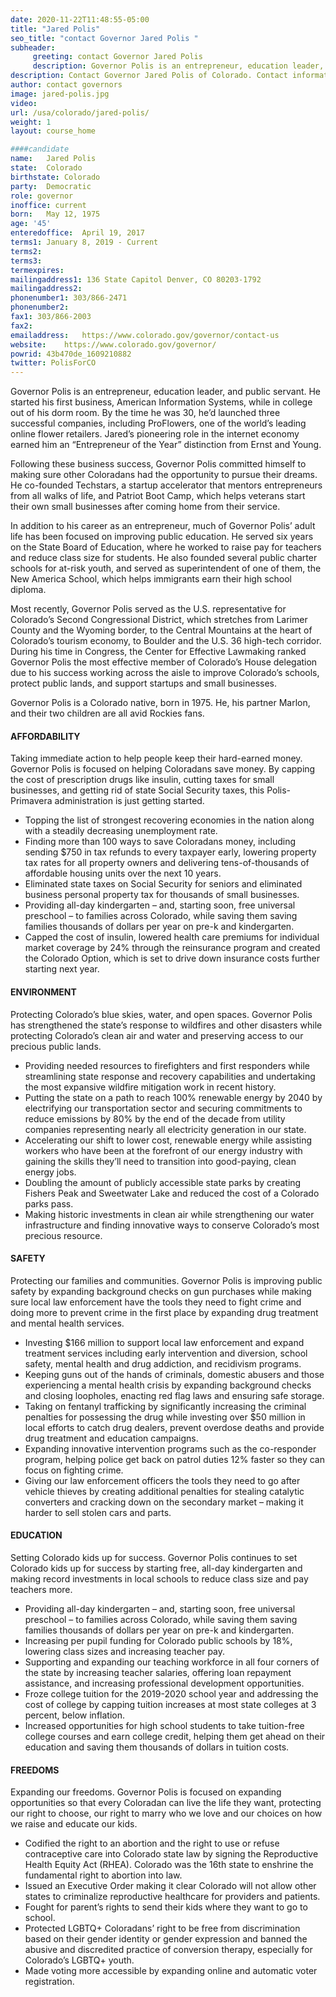 ```yaml
---
date: 2020-11-22T11:48:55-05:00
title: "Jared Polis"
seo_title: "contact Governor Jared Polis "
subheader:
     greeting: contact Governor Jared Polis 
     description: Governor Polis is an entrepreneur, education leader, and public servant. He started his first business, American Information Systems, while in college out of his dorm room.
description: Contact Governor Jared Polis of Colorado. Contact information for Jared Polis includes his email address, phone number, and mailing address.
author: contact governors
image: jared-polis.jpg
video:
url: /usa/colorado/jared-polis/
weight: 1
layout: course_home

####candidate
name:	Jared Polis
state:	Colorado
birthstate: Colorado
party:	Democratic
role: governor
inoffice: current
born:	May 12, 1975
age: '45'
enteredoffice:	April 19, 2017 
terms1: January 8, 2019 - Current
terms2: 
terms3: 
termexpires:	
mailingaddress1: 136 State Capitol Denver, CO 80203-1792
mailingaddress2:		
phonenumber1: 303/866-2471
phonenumber2:	
fax1: 303/866-2003
fax2: 
emailaddress:	https://www.colorado.gov/governor/contact-us
website:	https://www.colorado.gov/governor/
powrid: 43b470de_1609210882
twitter: PolisForCO
---
```


Governor Polis is an entrepreneur, education leader, and public servant. He started his first business, American Information Systems, while in college out of his dorm room. By the time he was 30, he’d launched three successful companies, including ProFlowers, one of the world’s leading online flower retailers. Jared’s pioneering role in the internet economy earned him an “Entrepreneur of the Year” distinction from Ernst and Young.

Following these business success, Governor Polis committed himself to making sure other Coloradans had the opportunity to pursue their dreams. He co-founded Techstars, a startup accelerator that mentors entrepreneurs from all walks of life, and Patriot Boot Camp, which helps veterans start their own small businesses after coming home from their service.

In addition to his career as an entrepreneur, much of Governor Polis’ adult life has been focused on improving public education. He served six years on the State Board of Education, where he worked to raise pay for teachers and reduce class size for students. He also founded several public charter schools for at-risk youth, and served as superintendent of one of them, the New America School, which helps immigrants earn their high school diploma.

Most recently, Governor Polis served as the U.S. representative for Colorado’s Second Congressional District, which stretches from Larimer County and the Wyoming border, to the Central Mountains at the heart of Colorado’s tourism economy, to Boulder and the U.S. 36 high-tech corridor. During his time in Congress, the Center for Effective Lawmaking ranked Governor Polis the most effective member of Colorado’s House delegation due to his success working across the aisle to improve Colorado’s schools, protect public lands, and support startups and small businesses.

Governor Polis is a Colorado native, born in 1975. He, his partner Marlon, and their two children are all avid Rockies fans.

#### AFFORDABILITY

Taking immediate action to help people keep their hard-earned money.
Governor Polis is focused on helping Coloradans save money. By capping the cost of prescription drugs like insulin, cutting taxes for small businesses, and getting rid of state Social Security taxes, this Polis-Primavera administration is just getting started.

- Topping the list of strongest recovering economies in the nation along with a steadily decreasing unemployment rate.
- Finding more than 100 ways to save Coloradans money, including sending $750 in tax refunds to every taxpayer early, lowering property tax rates for all property owners and delivering tens-of-thousands of affordable housing units over the next 10 years.
- Eliminated state taxes on Social Security for seniors and eliminated business personal property tax for thousands of small businesses.
- Providing all-day kindergarten – and, starting soon, free universal preschool – to families across Colorado, while saving them saving families thousands of dollars per year on pre-k and kindergarten.
- Capped the cost of insulin, lowered health care premiums for individual market coverage by 24% through the reinsurance program and created the Colorado Option, which is set to drive down insurance costs further starting next year.

#### ENVIRONMENT

Protecting Colorado’s blue skies, water, and open spaces.
Governor Polis has strengthened the state’s response to wildfires and other disasters while protecting Colorado’s clean air and water and preserving access to our precious public lands.

- Providing needed resources to firefighters and first responders while streamlining state response and recovery capabilities and undertaking the most expansive wildfire mitigation work in recent history.
- Putting the state on a path to reach 100% renewable energy by 2040 by electrifying our transportation sector and securing commitments to reduce emissions by 80% by the end of the decade from utility companies representing nearly all electricity generation in our state.
- Accelerating our shift to lower cost, renewable energy while assisting workers who have been at the forefront of our energy industry with gaining the skills they’ll need to transition into good-paying, clean energy jobs.
- Doubling the amount of publicly accessible state parks by creating Fishers Peak and Sweetwater Lake and reduced the cost of a Colorado parks pass.
- Making historic investments in clean air while strengthening our water infrastructure and finding innovative ways to conserve Colorado’s most precious resource.

#### SAFETY

Protecting our families and communities.
Governor Polis is improving public safety by expanding background checks on gun purchases while making sure local law enforcement have the tools they need to fight crime and doing more to prevent crime in the first place by expanding drug treatment and mental health services.  

- Investing $166 million to support local law enforcement and expand treatment services including early intervention and diversion, school safety, mental health and drug addiction, and recidivism programs.
- Keeping guns out of the hands of criminals, domestic abusers and those experiencing a mental health crisis by expanding background checks and closing loopholes, enacting red flag laws and ensuring safe storage.
- Taking on fentanyl trafficking by significantly increasing the criminal penalties for possessing the drug while investing over $50 million in local efforts to catch drug dealers, prevent overdose deaths and provide drug treatment and education campaigns.
- Expanding innovative intervention programs such as the co-responder program, helping police get back on patrol duties 12% faster so they can focus on fighting crime.
- Giving our law enforcement officers the tools they need to go after vehicle thieves by creating additional penalties for stealing catalytic converters and cracking down on the secondary market – making it harder to sell stolen cars and parts.

#### EDUCATION

Setting Colorado kids up for success.
Governor Polis continues to set Colorado kids up for success by starting free, all-day kindergarten and making record investments in local schools to reduce class size and pay teachers more.

- Providing all-day kindergarten – and, starting soon, free universal preschool – to families across Colorado, while saving them saving families thousands of dollars per year on pre-k and kindergarten.
- Increasing per pupil funding for Colorado public schools by 18%, lowering class sizes and increasing teacher pay.
- Supporting and expanding our teaching workforce in all four corners of the state by increasing teacher salaries, offering loan repayment assistance, and increasing professional development opportunities.
- Froze college tuition for the 2019-2020 school year and addressing the cost of college by capping tuition increases at most state colleges at 3 percent, below inflation.
- Increased opportunities for high school students to take tuition-free college courses and earn college credit, helping them get ahead on their education and saving them thousands of dollars in tuition costs.  

#### FREEDOMS

Expanding our freedoms.
Governor Polis is focused on expanding opportunities so that every Coloradan can live the life they want, protecting our right to choose, our right to marry who we love and our choices on how we raise and educate our kids.

- Codified the right to an abortion and the right to use or refuse contraceptive care into Colorado state law by signing the Reproductive Health Equity Act (RHEA). Colorado was the 16th state to enshrine the fundamental right to abortion into law.
- Issued an Executive Order making it clear Colorado will not allow other states to criminalize reproductive healthcare for providers and patients.
- Fought for parent’s rights to send their kids where they want to go to school.
- Protected LGBTQ+ Coloradans’ right to be free from discrimination based on their gender identity or gender expression and banned the abusive and discredited practice of conversion therapy, especially for Colorado’s LGBTQ+ youth.
- Made voting more accessible by expanding online and automatic voter registration.
